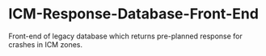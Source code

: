 # ICM-Response-Database-Front-End
Front-end of legacy database which returns pre-planned response for crashes in ICM zones.
